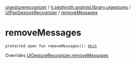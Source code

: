 [uigesturerecognizer](../../index.md) / [it.sephiroth.android.library.uigestures](../index.md) / [UIPanGestureRecognizer](index.md) / [removeMessages](./remove-messages.md)

# removeMessages

`protected open fun removeMessages(): `[`Unit`](https://kotlinlang.org/api/latest/jvm/stdlib/kotlin/-unit/index.html)

Overrides [UIGestureRecognizer.removeMessages](../-u-i-gesture-recognizer/remove-messages.md)

